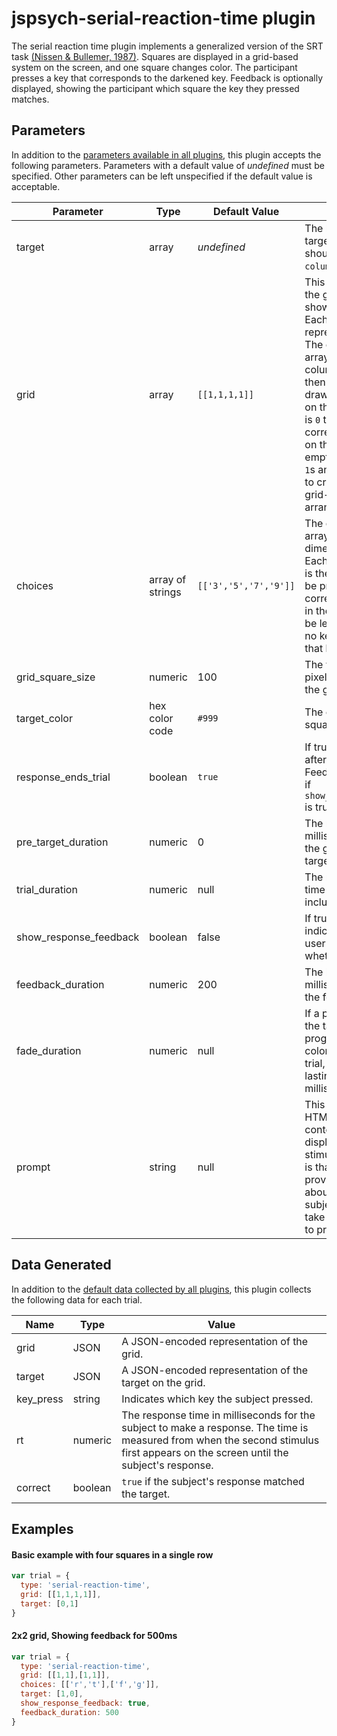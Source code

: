 # jspsych-serial-reaction-time plugin

The serial reaction time plugin implements a generalized version of the SRT task [(Nissen & Bullemer, 1987)](https://doi.org/10.1016%2F0010-0285%2887%2990002-8). Squares are displayed in a grid-based system on the screen, and one square changes color. The participant presses a key that corresponds to the darkened key. Feedback is optionally displayed, showing the participant which square the key they pressed matches.

## Parameters

In addition to the [parameters available in all plugins](overview.md#parameters-available-in-all-plugins), this plugin accepts the following parameters. Parameters with a default value of *undefined* must be specified. Other parameters can be left unspecified if the default value is acceptable.

| Parameter              | Type             | Default Value         | Description                              |
| ---------------------- | ---------------- | --------------------- | ---------------------------------------- |
| target                 | array            | *undefined*           | The location of the target. The array should be the `[row, column]` of the target. |
| grid                   | array            | `[[1,1,1,1]]`         | This array represents the grid of boxes shown on the screen. Each inner array represents a single row. The entries in the inner arrays represent the columns. If an entry is `1` then a square will be drawn at that location on the grid. If an entry is `0` then the corresponding location on the grid will be empty. Thus, by mixing `1`s and `0`s it is possible to create many different grid-based arrangements. |
| choices                | array of strings | `[['3','5','7','9']]` | The dimensions of this array must match the dimensions of `grid`. Each entry in this array is the key that should be pressed for that corresponding location in the grid. Entries can be left blank if there is no key associated with that location of the grid. |
| grid_square_size       | numeric          | 100                   | The width and height in pixels of each square in the grid. |
| target_color           | hex color code   | `#999`                | The color of the target square.          |
| response_ends_trial    | boolean          | `true`                | If true, the trial ends after a key press. Feedback is displayed if `show_response_feedback` is true. |
| pre_target_duration    | numeric          | 0                     | The number of milliseconds to display the grid *before* the target changes color. |
| trial_duration         | numeric          | null                  | The maximum length of time of the trial, not including feedback. |
| show_response_feedback | boolean          | false                 | If true, show feedback indicating where the user responded and whether it was correct. |
| feedback_duration      | numeric          | 200                   | The length of time in milliseconds to show the feedback. |
| fade_duration          | numeric          | null                  | If a positive number, the target will progressively change color at the start of the trial, with the transition lasting this many milliseconds. |
| prompt                 | string           | null                  | This string can contain HTML markup. Any content here will be displayed below the stimulus. The intention is that it can be used to provide a reminder about the action the subject is supposed to take (e.g., which keys to press). |

## Data Generated

In addition to the [default data collected by all plugins](overview.md#data-collected-by-plugins), this plugin collects the following data for each trial.

| Name      | Type    | Value                                    |
| --------- | ------- | ---------------------------------------- |
| grid      | JSON    | A JSON-encoded representation of the grid. |
| target    | JSON    | A JSON-encoded representation of the target on the grid. |
| key_press | string | Indicates which key the subject pressed. |
| rt        | numeric | The response time in milliseconds for the subject to make a response. The time is measured from when the second stimulus first appears on the screen until the subject's response. |
| correct   | boolean | `true` if the subject's response matched the target. |

## Examples

#### Basic example with four squares in a single row
```javascript
var trial = {
  type: 'serial-reaction-time',
  grid: [[1,1,1,1]],
  target: [0,1]
}
```

#### 2x2 grid, Showing feedback for 500ms
```javascript
var trial = {
  type: 'serial-reaction-time',
  grid: [[1,1],[1,1]],
  choices: [['r','t'],['f','g']],
  target: [1,0],
  show_response_feedback: true,
  feedback_duration: 500
}
```
